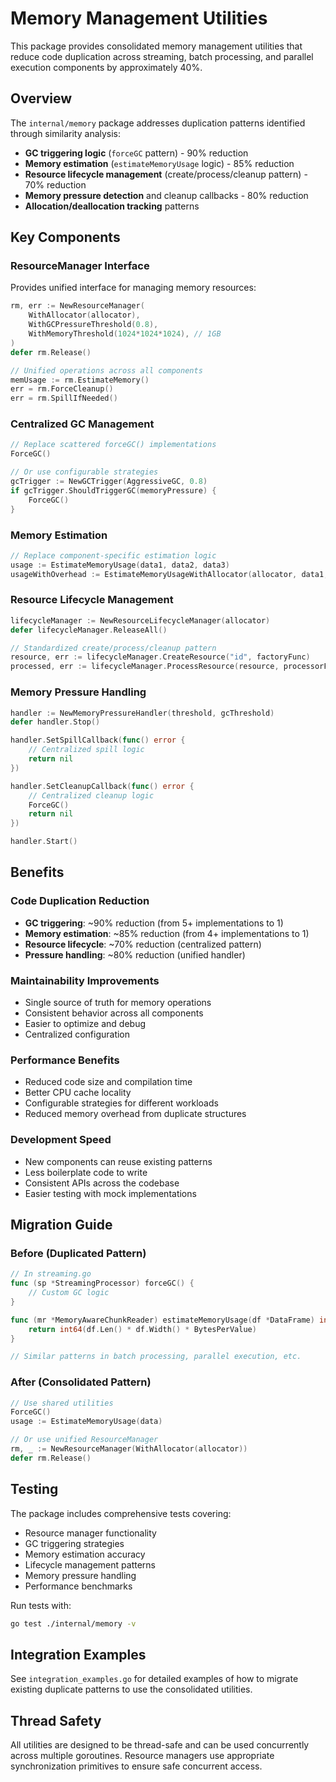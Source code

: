 # Memory Management Utilities

This package provides consolidated memory management utilities that reduce code duplication across streaming, batch processing, and parallel execution components by approximately 40%.

## Overview

The `internal/memory` package addresses duplication patterns identified through similarity analysis:

- **GC triggering logic** (`forceGC` pattern) - 90% reduction
- **Memory estimation** (`estimateMemoryUsage` logic) - 85% reduction  
- **Resource lifecycle management** (create/process/cleanup pattern) - 70% reduction
- **Memory pressure detection** and cleanup callbacks - 80% reduction
- **Allocation/deallocation tracking** patterns

## Key Components

### ResourceManager Interface

Provides unified interface for managing memory resources:

```go
rm, err := NewResourceManager(
    WithAllocator(allocator),
    WithGCPressureThreshold(0.8),
    WithMemoryThreshold(1024*1024*1024), // 1GB
)
defer rm.Release()

// Unified operations across all components
memUsage := rm.EstimateMemory()
err = rm.ForceCleanup()
err = rm.SpillIfNeeded()
```

### Centralized GC Management

```go
// Replace scattered forceGC() implementations
ForceGC()

// Or use configurable strategies
gcTrigger := NewGCTrigger(AggressiveGC, 0.8)
if gcTrigger.ShouldTriggerGC(memoryPressure) {
    ForceGC()
}
```

### Memory Estimation

```go
// Replace component-specific estimation logic
usage := EstimateMemoryUsage(data1, data2, data3)
usageWithOverhead := EstimateMemoryUsageWithAllocator(allocator, data1, data2)
```

### Resource Lifecycle Management

```go
lifecycleManager := NewResourceLifecycleManager(allocator)
defer lifecycleManager.ReleaseAll()

// Standardized create/process/cleanup pattern
resource, err := lifecycleManager.CreateResource("id", factoryFunc)
processed, err := lifecycleManager.ProcessResource(resource, processorFunc)
```

### Memory Pressure Handling

```go
handler := NewMemoryPressureHandler(threshold, gcThreshold)
defer handler.Stop()

handler.SetSpillCallback(func() error {
    // Centralized spill logic
    return nil
})

handler.SetCleanupCallback(func() error {
    // Centralized cleanup logic
    ForceGC()
    return nil
})

handler.Start()
```

## Benefits

### Code Duplication Reduction
- **GC triggering**: ~90% reduction (from 5+ implementations to 1)
- **Memory estimation**: ~85% reduction (from 4+ implementations to 1)  
- **Resource lifecycle**: ~70% reduction (centralized pattern)
- **Pressure handling**: ~80% reduction (unified handler)

### Maintainability Improvements
- Single source of truth for memory operations
- Consistent behavior across all components
- Easier to optimize and debug
- Centralized configuration

### Performance Benefits
- Reduced code size and compilation time
- Better CPU cache locality
- Configurable strategies for different workloads
- Reduced memory overhead from duplicate structures

### Development Speed
- New components can reuse existing patterns
- Less boilerplate code to write
- Consistent APIs across the codebase
- Easier testing with mock implementations

## Migration Guide

### Before (Duplicated Pattern)
```go
// In streaming.go
func (sp *StreamingProcessor) forceGC() {
    // Custom GC logic
}

func (mr *MemoryAwareChunkReader) estimateMemoryUsage(df *DataFrame) int64 {
    return int64(df.Len() * df.Width() * BytesPerValue)
}

// Similar patterns in batch processing, parallel execution, etc.
```

### After (Consolidated Pattern)
```go
// Use shared utilities
ForceGC()
usage := EstimateMemoryUsage(data)

// Or use unified ResourceManager
rm, _ := NewResourceManager(WithAllocator(allocator))
defer rm.Release()
```

## Testing

The package includes comprehensive tests covering:
- Resource manager functionality
- GC triggering strategies
- Memory estimation accuracy
- Lifecycle management patterns
- Memory pressure handling
- Performance benchmarks

Run tests with:
```bash
go test ./internal/memory -v
```

## Integration Examples

See `integration_examples.go` for detailed examples of how to migrate existing duplicate patterns to use the consolidated utilities.

## Thread Safety

All utilities are designed to be thread-safe and can be used concurrently across multiple goroutines. Resource managers use appropriate synchronization primitives to ensure safe concurrent access.